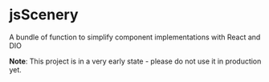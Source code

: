 # jsScenery
A bundle of function to simplify component implementations with React and DIO

**Note**: This project is in a very early state - please do not use it in production yet.
